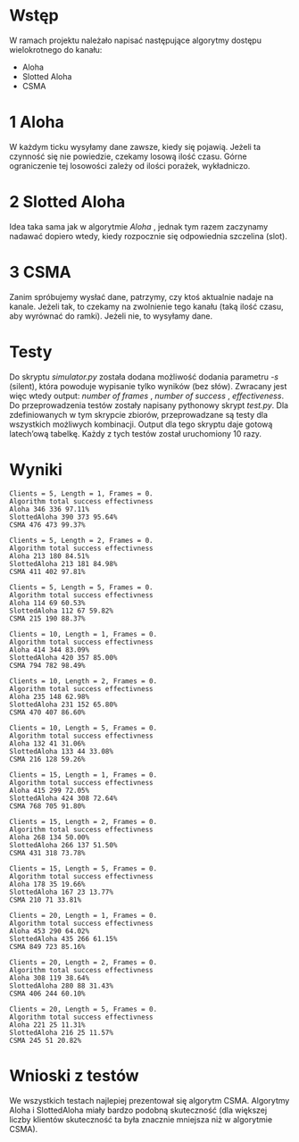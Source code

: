 # Wstęp

W ramach projektu należało napisać następujące algorytmy dostępu wielokrotnego do kanału:

- Aloha
- Slotted Aloha
- CSMA

# 1 Aloha

W każdym ticku wysyłamy dane zawsze, kiedy się pojawią. Jeżeli ta czynność się nie powiedzie, czekamy losową
ilość czasu. Górne ograniczenie tej losowości zależy od ilości porażek, wykładniczo.

# 2 Slotted Aloha

Idea taka sama jak w algorytmie _Aloha_ , jednak tym razem zaczynamy nadawać dopiero wtedy, kiedy rozpocznie
się odpowiednia szczelina (slot).

# 3 CSMA

Zanim spróbujemy wysłać dane, patrzymy, czy ktoś aktualnie nadaje na kanale. Jeżeli tak, to czekamy na zwolnienie
tego kanału (taką ilość czasu, aby wyrównać do ramki). Jeżeli nie, to wysyłamy dane.

# Testy

Do skryptu _simulator.py_ została dodana możliwość dodania parametru _-s_ (silent), która powoduje wypisanie tylko
wyników (bez słów). Zwracany jest więc wtedy output: _number of frames_ , _number of success_ , _effectiveness_.
Do przeprowadzenia testów zostały napisany pythonowy skrypt _test.py_. Dla zdefiniowanych w tym skrypcie zbiorów,
przeprowadzane są testy dla wszystkich możliwych kombinacji. Output dla tego skryptu daje gotową latech’ową
tabelkę. Każdy z tych testów został uruchomiony 10 razy.


# Wyniki

```
Clients = 5, Length = 1, Frames = 0.
Algorithm total success effectivness
Aloha 346 336 97.11%
SlottedAloha 390 373 95.64%
CSMA 476 473 99.37%
```
```
Clients = 5, Length = 2, Frames = 0.
Algorithm total success effectivness
Aloha 213 180 84.51%
SlottedAloha 213 181 84.98%
CSMA 411 402 97.81%
```
```
Clients = 5, Length = 5, Frames = 0.
Algorithm total success effectivness
Aloha 114 69 60.53%
SlottedAloha 112 67 59.82%
CSMA 215 190 88.37%
```
```
Clients = 10, Length = 1, Frames = 0.
Algorithm total success effectivness
Aloha 414 344 83.09%
SlottedAloha 420 357 85.00%
CSMA 794 782 98.49%
```
```
Clients = 10, Length = 2, Frames = 0.
Algorithm total success effectivness
Aloha 235 148 62.98%
SlottedAloha 231 152 65.80%
CSMA 470 407 86.60%
```
```
Clients = 10, Length = 5, Frames = 0.
Algorithm total success effectivness
Aloha 132 41 31.06%
SlottedAloha 133 44 33.08%
CSMA 216 128 59.26%
```
```
Clients = 15, Length = 1, Frames = 0.
Algorithm total success effectivness
Aloha 415 299 72.05%
SlottedAloha 424 308 72.64%
CSMA 768 705 91.80%
```
```
Clients = 15, Length = 2, Frames = 0.
Algorithm total success effectivness
Aloha 268 134 50.00%
SlottedAloha 266 137 51.50%
CSMA 431 318 73.78%
```
```
Clients = 15, Length = 5, Frames = 0.
Algorithm total success effectivness
Aloha 178 35 19.66%
SlottedAloha 167 23 13.77%
CSMA 210 71 33.81%
```

```
Clients = 20, Length = 1, Frames = 0.
Algorithm total success effectivness
Aloha 453 290 64.02%
SlottedAloha 435 266 61.15%
CSMA 849 723 85.16%
```
```
Clients = 20, Length = 2, Frames = 0.
Algorithm total success effectivness
Aloha 308 119 38.64%
SlottedAloha 280 88 31.43%
CSMA 406 244 60.10%
```
```
Clients = 20, Length = 5, Frames = 0.
Algorithm total success effectivness
Aloha 221 25 11.31%
SlottedAloha 216 25 11.57%
CSMA 245 51 20.82%
```
# Wnioski z testów

We wszystkich testach najlepiej prezentował się algorytm CSMA. Algorytmy Aloha i SlottedAloha miały bardzo
podobną skuteczność (dla większej liczby klientów skuteczność ta była znacznie mniejsza niż w algorytmie CSMA).


